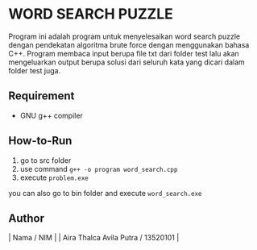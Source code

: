 # WORD SEARCH PUZZLE

Program ini adalah program untuk menyelesaikan word search puzzle dengan pendekatan algoritma brute force dengan menggunakan bahasa C++. Program membaca input berupa file txt dari folder test lalu akan mengeluarkan output berupa solusi dari seluruh kata yang dicari dalam folder test juga.

## Requirement

- GNU g++ compiler

## How-to-Run

1. go to src folder
2. use command `g++ -o program word_search.cpp`
3. execute `problem.exe`

you can also go to bin folder and execute `word_search.exe`

## Author

| Nama / NIM                            |
| Aira Thalca Avila Putra / 13520101    |